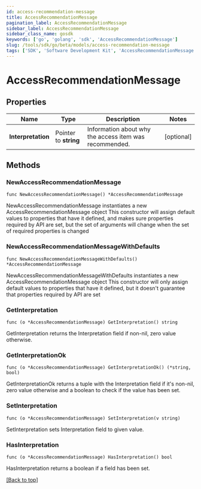 ```yaml
---
id: access-recommendation-message
title: AccessRecommendationMessage
pagination_label: AccessRecommendationMessage
sidebar_label: AccessRecommendationMessage
sidebar_class_name: gosdk
keywords: ['go', 'golang', 'sdk', 'AccessRecommendationMessage'] 
slug: /tools/sdk/go/beta/models/access-recommendation-message
tags: ['SDK', 'Software Development Kit', 'AccessRecommendationMessage']
---
```


# AccessRecommendationMessage

## Properties

Name | Type | Description | Notes
------------ | ------------- | ------------- | -------------
**Interpretation** | Pointer to **string** | Information about why the access item was recommended. | [optional] 

## Methods

### NewAccessRecommendationMessage

`func NewAccessRecommendationMessage() *AccessRecommendationMessage`

NewAccessRecommendationMessage instantiates a new AccessRecommendationMessage object
This constructor will assign default values to properties that have it defined,
and makes sure properties required by API are set, but the set of arguments
will change when the set of required properties is changed

### NewAccessRecommendationMessageWithDefaults

`func NewAccessRecommendationMessageWithDefaults() *AccessRecommendationMessage`

NewAccessRecommendationMessageWithDefaults instantiates a new AccessRecommendationMessage object
This constructor will only assign default values to properties that have it defined,
but it doesn't guarantee that properties required by API are set

### GetInterpretation

`func (o *AccessRecommendationMessage) GetInterpretation() string`

GetInterpretation returns the Interpretation field if non-nil, zero value otherwise.

### GetInterpretationOk

`func (o *AccessRecommendationMessage) GetInterpretationOk() (*string, bool)`

GetInterpretationOk returns a tuple with the Interpretation field if it's non-nil, zero value otherwise
and a boolean to check if the value has been set.

### SetInterpretation

`func (o *AccessRecommendationMessage) SetInterpretation(v string)`

SetInterpretation sets Interpretation field to given value.

### HasInterpretation

`func (o *AccessRecommendationMessage) HasInterpretation() bool`

HasInterpretation returns a boolean if a field has been set.


[[Back to top]](#) 


